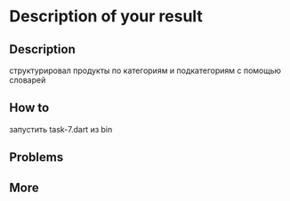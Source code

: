 # Description of your result

## Description

структурировал продукты по категориям и подкатегориям с помощью словарей

## How to

запустить task-7.dart из bin

## Problems

## More
